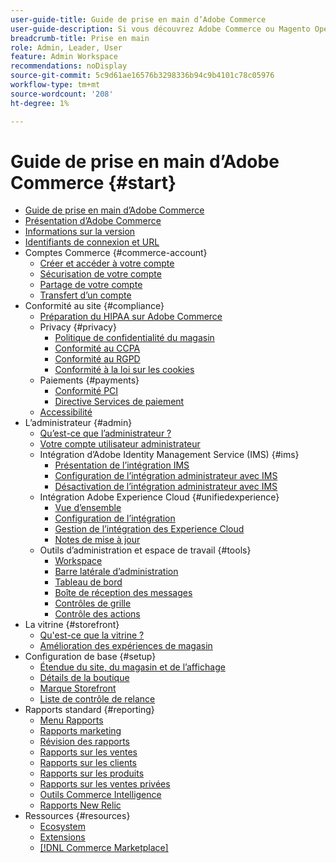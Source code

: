 ```yaml
---
user-guide-title: Guide de prise en main d’Adobe Commerce
user-guide-description: Si vous découvrez Adobe Commerce ou Magento Open Source, découvrez les ressources de la variable [!DNL Commerce] , suivez le parcours client pour explorer votre boutique et découvrez les principales fonctionnalités.
breadcrumb-title: Prise en main
role: Admin, Leader, User
feature: Admin Workspace
recommendations: noDisplay
source-git-commit: 5c9d61ae16576b3298336b94c9b4101c78c05976
workflow-type: tm+mt
source-wordcount: '208'
ht-degree: 1%

---
```



# Guide de prise en main d’Adobe Commerce {#start}

+ [Guide de prise en main d’Adobe Commerce](guide-overview.md)
+ [Présentation d’Adobe Commerce](about.md)
+ [Informations sur la version](about-this-release.md)
+ [Identifiants de connexion et URL](login-urls.md)
+ Comptes Commerce {#commerce-account}
   + [Créer et accéder à votre compte](commerce-account-create.md)
   + [Sécurisation de votre compte](commerce-account-secure.md)
   + [Partage de votre compte](commerce-account-share.md)
   + [Transfert d’un compte](commerce-account-transfer.md)
+ Conformité au site {#compliance}
   + [Préparation du HIPAA sur Adobe Commerce](hipaa-ready-service.md)
   + Privacy {#privacy}
      + [Politique de confidentialité du magasin](privacy-policy.md)
      + [Conformité au CCPA](compliance-ccpa.md)
      + [Conformité au RGPD](compliance-gdpr.md)
      + [Conformité à la loi sur les cookies](compliance-cookie-law.md)
   + Paiements {#payments}
      + [Conformité PCI](compliance-pci.md)
      + [Directive Services de paiement](compliance-payment-services-directive.md)
   + [Accessibilité](navigation-accessibility.md)
+ L’administrateur {#admin}
   + [Qu’est-ce que l’administrateur ?](admin.md)
   + [Votre compte utilisateur administrateur](admin-signin.md)
   + Intégration d’Adobe Identity Management Service (IMS) {#ims}
      + [Présentation de l’intégration IMS](adobe-ims-integration-overview.md)
      + [Configuration de l’intégration administrateur avec IMS](adobe-ims-config.md)
      + [Désactivation de l’intégration administrateur avec IMS](adobe-ims-disable.md)
   + Intégration Adobe Experience Cloud {#unifiedexperience}
      + [Vue d’ensemble](admin-unified-experience-integration-overview.md)
      + [Configuration de l’intégration](admin-unified-experience-integration-configure.md)
      + [Gestion de l’intégration des Experience Cloud](admin-unified-experience-integration-manage.md)
      + [Notes de mise à jour](admin-unified-experience-release-notes.md)
   + Outils d’administration et espace de travail {#tools}
      + [Workspace](admin-workspace.md)
      + [Barre latérale d’administration](admin-menu.md)
      + [Tableau de bord](admin-dashboard.md)
      + [Boîte de réception des messages](admin-message-inbox.md)
      + [Contrôles de grille](admin-grid-controls.md)
      + [Contrôle des actions](admin-actions-control.md)
+ La vitrine {#storefront}
   + [Qu&#39;est-ce que la vitrine ?](storefront.md)
   + [Amélioration des expériences de magasin](enhanced-experiences.md)
+ Configuration de base {#setup}
   + [Étendue du site, du magasin et de l’affichage](websites-stores-views.md)
   + [Détails de la boutique](store-details.md)
   + [Marque Storefront](storefront-branding.md)
   + [Liste de contrôle de relance](prelaunch-checklist.md)
+ Rapports standard  {#reporting}
   + [Menu Rapports](reports-menu.md)
   + [Rapports marketing](marketing-reports.md)
   + [Révision des rapports](review-reports.md)
   + [Rapports sur les ventes](sales-reports.md)
   + [Rapports sur les clients](customer-reports.md)
   + [Rapports sur les produits](product-reports.md)
   + [Rapports sur les ventes privées](private-sales-reports.md)
   + [Outils Commerce Intelligence](business-intelligence.md)
   + [Rapports New Relic](new-relic-reporting.md)
+ Ressources {#resources}
   + [Ecosystem](resources.md)
   + [Extensions](extensions.md)
   + [[!DNL Commerce Marketplace]](commerce-marketplace.md)
